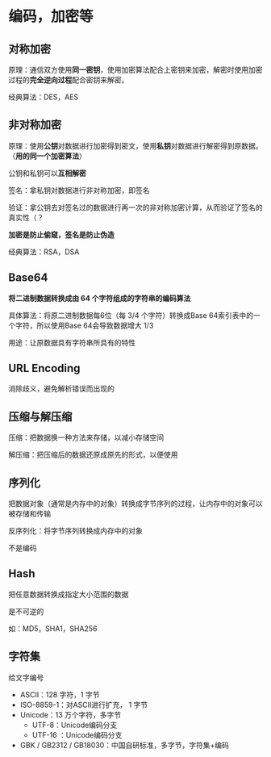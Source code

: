 # 编码，加密等

## 对称加密

原理：通信双方使用**同一密钥**，使用加密算法配合上密钥来加密，解密时使用加密过程的**完全逆向过程**配合密钥来解密。

经典算法：DES，AES

## 非对称加密

原理：使用**公钥**对数据进行加密得到密文，使用**私钥**对数据进行解密得到原数据。（**用的同一个加密算法**）

公钥和私钥可以**互相解密**

签名：拿私钥对数据进行非对称加密，即签名

验证：拿公钥去对签名过的数据进行再一次的非对称加密计算，从而验证了签名的真实性（？

**加密是防止偷窥，签名是防止伪造** 

经典算法：RSA，DSA

## Base64

**将二进制数据转换成由 64 个字符组成的字符串的编码算法**

具体算法：将原二进制数据每6位（每 3/4 个字符）转换成Base 64索引表中的一个字符，所以使用Base 64会导致数据增大 1/3

用途：让原数据具有字符串所具有的特性

## URL Encoding

消除歧义，避免解析错误而出现的

## 压缩与解压缩

压缩：把数据换一种方法来存储，以减小存储空间

解压缩：把压缩后的数据还原成原先的形式，以便使用

## 序列化

把数据对象（通常是内存中的对象）转换成字节序列的过程，让内存中的对象可以被存储和传输

反序列化：将字节序列转换成内存中的对象

不是编码

## Hash

把任意数据转换成指定大小范围的数据

是不可逆的

如：MD5，SHA1，SHA256

## 字符集

给文字编号

- ASCII：128 字符，1 字节
- ISO-8859-1：对ASCII进行扩充， 1 字节
- Unicode：13 万个字符，多字节
  - UTF-8：Unicode编码分支
  - UTF-16 ：Unicode编码分支
- GBK / GB2312 / GB18030：中国自研标准，多字节，字符集+编码

